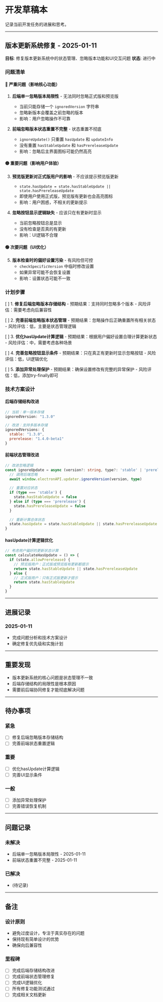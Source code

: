 # 开发草稿本

记录当前开发任务的进展和思考。

---

## 版本更新系统修复 - 2025-01-11
**目标**: 修复版本更新系统中的状态管理、忽略版本功能和UI交互问题
**状态**: 进行中

### 问题清单

#### 🔴 严重问题（影响核心功能）
1. **后端单一忽略版本局限性** - 无法同时忽略正式版和预览版
   - 当前只能存储一个 `ignoredVersion` 字符串
   - 忽略新版本会覆盖之前忽略的版本
   - 影响：用户忽略操作不可靠

2. **前端忽略版本状态重置不完整** - 状态重置不彻底
   - `ignoreUpdate()` 只重置 `hasUpdate` 和 `updateInfo`
   - 没有重置 `hasStableUpdate` 和 `hasPrereleaseUpdate`
   - 影响：忽略后主界面图标可能仍然高亮

#### 🟡 重要问题（影响用户体验）
3. **预览版更新对正式版用户的影响** - 不应该提示预览版更新
   - `state.hasUpdate = state.hasStableUpdate || state.hasPrereleaseUpdate`
   - 即使用户使用正式版，预览版有更新也会高亮图标
   - 影响：用户困惑，不相关的更新提示

4. **忽略按钮显示逻辑缺失** - 应该只在有更新时显示
   - 当前忽略按钮总是显示
   - 没有检查是否真的有更新
   - 影响：UI逻辑不合理

#### 🟢 次要问题（UI优化）
5. **版本检查时的偏好设置污染** - 有风险但可控
   - `checkSpecificVersion` 中临时修改设置
   - 如果异常可能不会恢复设置
   - 影响：设置状态可能不一致

### 计划步骤

[ ] 1. **修复后端忽略版本存储结构**
    - 预期结果：支持同时忽略多个版本
    - 风险评估：需要考虑向后兼容性

[ ] 2. **完善前端忽略版本状态管理**
    - 预期结果：忽略操作后正确重置所有相关状态
    - 风险评估：低，主要是状态管理逻辑

[ ] 3. **优化hasUpdate计算逻辑**
    - 预期结果：根据用户偏好设置合理计算更新状态
    - 风险评估：中，需要考虑各种场景

[ ] 4. **完善忽略按钮显示条件**
    - 预期结果：只在真正有更新时显示忽略按钮
    - 风险评估：低，UI逻辑优化

[ ] 5. **添加异常处理保护**
    - 预期结果：确保设置修改有完整的异常保护
    - 风险评估：低，添加try-finally即可

### 技术方案设计

#### 后端存储结构改进
```javascript
// 当前：单一版本存储
ignoredVersion: "1.3.0"

// 改进：支持多版本存储
ignoredVersions: {
  stable: "1.3.0",
  prerelease: "1.4.0-beta1"
}
```

#### 前端状态管理改进
```typescript
// 改进忽略逻辑
const ignoreUpdate = async (version?: string, type?: 'stable' | 'prerelease') => {
  // 调用后端忽略
  await window.electronAPI.updater.ignoreVersion(version, type)
  
  // 重置对应状态
  if (type === 'stable') {
    state.hasStableUpdate = false
  } else if (type === 'prerelease') {
    state.hasPrereleaseUpdate = false
  }
  
  // 重新计算总体状态
  state.hasUpdate = state.hasStableUpdate || state.hasPrereleaseUpdate
}
```

#### hasUpdate计算逻辑优化
```typescript
// 考虑用户偏好的更新状态计算
const calculateHasUpdate = () => {
  if (state.allowPrerelease) {
    // 预览版用户：正式版或预览版有更新都提示
    return state.hasStableUpdate || state.hasPrereleaseUpdate
  } else {
    // 正式版用户：只有正式版更新才提示
    return state.hasStableUpdate
  }
}
```

---

## 进展记录

### 2025-01-11
- 完成问题分析和技术方案设计
- 确定修复优先级和实施计划

---

## 重要发现

- 版本更新系统的核心问题是状态管理不一致
- 后端存储结构的局限性是根本原因
- 需要前后端协同修复才能彻底解决问题

---

## 待办事项

### 紧急
- [ ] 修复后端忽略版本存储结构
- [ ] 完善前端状态重置逻辑

### 重要  
- [ ] 优化hasUpdate计算逻辑
- [ ] 完善UI显示条件

### 一般
- [ ] 添加异常处理保护
- [ ] 完善错误恢复机制

---

## 问题记录

### 未解决
- 后端单一忽略版本局限性 - 2025-01-11
- 前端状态重置不完整 - 2025-01-11

### 已解决
- (待记录)

---

## 备注

### 设计原则
- 避免过度设计，专注于真实存在的问题
- 保持现有简单设计的优势
- 确保向后兼容性

### 里程碑
- [ ] 完成后端存储结构改进
- [ ] 完成前端状态管理修复
- [ ] 完成UI逻辑优化
- [ ] 所有修复功能测试通过
- [ ] 完成相关文档更新
